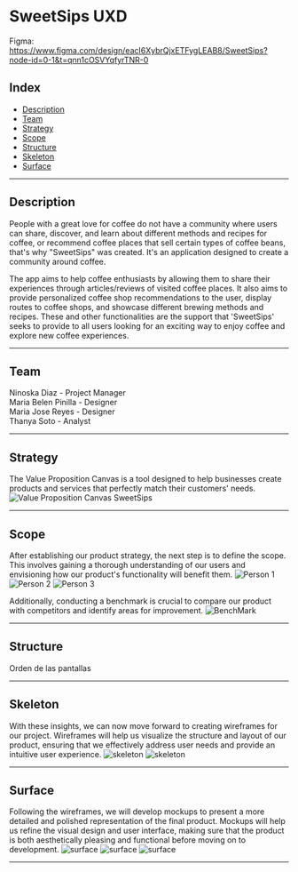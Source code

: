 <h1>SweetSips UXD</h1>

Figma:
https://www.figma.com/design/eacI6XybrQjxETFygLEAB8/SweetSips?node-id=0-1&t=qnn1cOSVYqfyrTNR-0

<h2>Index</h2>
  <ul>
    <li><a href="#description">Description</a></li>
    <li><a href="#team">Team</a></li>
    <li><a href="#strategy">Strategy</a></li>
    <li><a href="#scope">Scope</a></li>
    <li><a href="#structure">Structure</a></li>
    <li><a href="#skeleton">Skeleton</a></li>
    <li><a href="#surface">Surface</a></li>
  </ul>
  
 <hr>

<h2 id="description">Description</h2>

People with a great love for coffee do not have a community where users can share, discover, and learn about different methods and recipes for coffee, or recommend coffee places that sell certain types of coffee beans, that's why "SweetSips" was created. It's an application designed to create a community around coffee.

The app aims to help coffee enthusiasts by allowing them to share their experiences through articles/reviews of visited coffee places. It also aims to provide personalized coffee shop recommendations to the user, display routes to coffee shops, and showcase different brewing methods and recipes. These and other functionalities are the support that 'SweetSips' seeks to provide to all users looking for an exciting way to enjoy coffee and explore new coffee experiences.
<hr>

<h2 id="team">Team</h2>
Ninoska Diaz - Project Manager <br>
Maria Belen Pinilla - Designer <br>
Maria Jose Reyes - Designer <br>
Thanya Soto - Analyst <br>
<hr>

<h2 id="strategy">Strategy</h2>
The Value Proposition Canvas is a tool designed to help businesses create products and services that perfectly match their customers' needs.
<img src="https://github.com/RulosRulosa/SweetSips/blob/main/SweetSips.jpg" alt="Value Proposition Canvas SweetSips">
<hr>

<h2 id="scope">Scope</h2>
After establishing our product strategy, the next step is to define the scope. This involves gaining a thorough understanding of our users and envisioning how our product's functionality will benefit them.
<img src="https://github.com/RulosRulosa/SweetSips/blob/main/Alexa.png" alt="Person 1">
<img src="https://github.com/RulosRulosa/SweetSips/blob/main/Bastian.png" alt="Person 2">
<img src="https://github.com/RulosRulosa/SweetSips/blob/main/Manolo.png" alt="Person 3">

Additionally, conducting a benchmark is crucial to compare our product with competitors and identify areas for improvement.
<img src="https://github.com/RulosRulosa/SweetSips/blob/main/Benchmark.png" alt="BenchMark">
<hr>

<h2 id="structure">Structure</h2>
Orden de las pantallas
<hr>

<h2 id="skeleton">Skeleton</h2>
With these insights, we can now move forward to creating wireframes for our project. Wireframes will help us visualize the structure and layout of our product, ensuring that we effectively address user needs and provide an intuitive user experience.

<img src="https://github.com/RulosRulosa/SweetSips/blob/main/Wirefrimes%20pt1.png" alt="skeleton">
<img src="https://github.com/RulosRulosa/SweetSips/blob/main/Wirefrimes%20pt2.png" alt="skeleton">
<hr>

<h2 id="surface">Surface</h2>
Following the wireframes, we will develop mockups to present a more detailed and polished representation of the final product. Mockups will help us refine the visual design and user interface, making sure that the product is both aesthetically pleasing and functional before moving on to development.
<img src="https://github.com/RulosRulosa/SweetSips/blob/main/mockups%20pt1.png" alt="surface">
<img src="https://github.com/RulosRulosa/SweetSips/blob/main/mockups%20pt2.png" alt="surface">
<img src="https://github.com/RulosRulosa/SweetSips/blob/main/mockups%20pt3.png" alt="surface">
<hr>
